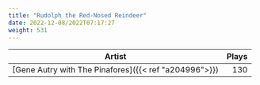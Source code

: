 ```yaml
---
title: "Rudolph the Red-Nosed Reindeer"
date: 2022-12-08/2022T07:17:27
weight: 531
---
```




 Artist | Plays 
----- | -----:
[Gene Autry with The Pinafores]({{< ref "a204996">}}) | 130
